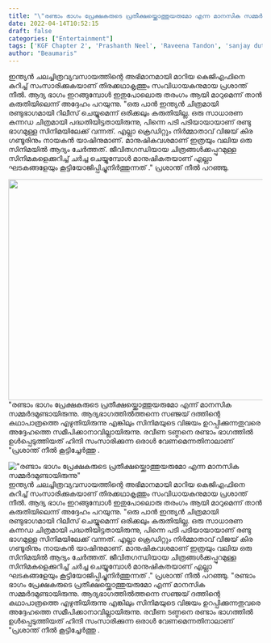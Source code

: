 ```yaml
---
title: "\"രണ്ടാം ഭാ​ഗം പ്രേക്ഷകരുടെ പ്രതീക്ഷയ്ക്കൊത്തുയരുമോ എന്ന മാനസിക സമ്മർദമുണ്ടായിരുന്നു\""
date: 2022-04-14T10:52:15
draft: false
categories: ["Entertainment"]
tags: ['KGF Chapter 2', 'Prashanth Neel', 'Raveena Tandon', 'sanjay dutt', 'yash']
author: "Beaumaris"
---
```


ഇന്ത്യൻ ചലച്ചിത്രവ്യവസായത്തിന്റെ അഭിമാനമായി മാറിയ കെജിഎഫിനെ കുറിച്ച് സംസാരിക്കുകയാണ് തിരക്കഥാകൃത്തും സംവിധായകനുമായ പ്രശാന്ത് നീൽ. ആദ്യ ഭാഗം ഇറങ്ങുമ്പോൾ ഇതുപോലൊരു തരംഗം ആയി മാറുമെന്ന് താൻ കരുതിയിലെന്ന് അദ്ദേഹം പറയുന്നു. "ഒരു പാൻ ഇന്ത്യൻ ചിത്രമായി രണ്ടുഭാഗമായി റിലീസ് ചെയ്യുമെന്ന് ഒരിക്കലും കരുതിയില്ല. ഒരു സാധാരണ കന്നഡ ചിത്രമായി പദ്ധതിയിട്ടതായിരുന്നു, പിന്നെ പടി പടിയായായാണ് രണ്ടു ഭാഗമുള്ള സിനിമയിലേക്ക് വന്നത്. എല്ലാ ക്രെഡിറ്റും നിർമ്മാതാവ് വിജയ് കിര​ഗണ്ടൂരിനും നായകൻ യാഷിനുമാണ്. മാനുഷികവശമാണ് ഇത്രയും വലിയ ഒരു സിനിമയിൽ ആദ്യം ചേർത്തത്. ജീവിത​ഗന്ധിയായ ചിത്രങ്ങൾക്കപ്പുറമുള്ള സിനിമകളെക്കുറിച്ച് ചർച്ച ചെയ്യുമ്പോൾ മാനുഷികതയാണ് എല്ലാ ഘടകങ്ങളേയും കൂട്ടിയോജിപ്പിച്ചുനിർത്തുന്നത് ." പ്രശാന്ത് നീൽ പറഞ്ഞു.

<img class="size-full wp-image-329715 aligncenter" src="https://cdn.boolokam.com/articles/2022/04/jyyyyjy-2.jpg" alt="" width="706" height="437" />"രണ്ടാം ഭാ​ഗം പ്രേക്ഷകരുടെ പ്രതീക്ഷയ്ക്കൊത്തുയരുമോ എന്ന് മാനസിക സമ്മർദമുണ്ടായിരുന്നു. ആദ്യഭാ​ഗത്തിൽത്തന്നെ സഞ്ജയ് ദത്തിന്റെ കഥാപാത്രത്തെ എഴുതിയിരുന്നു എങ്കിലും സിനിമയുടെ വിജയം ഉറപ്പിക്കുന്നതുവരെ അദ്ദേഹത്തെ സമീപിക്കാനാവില്ലായിരുന്നു. രവീണ ടണ്ഠനെ രണ്ടാം ഭാ​ഗത്തിൽ ഉൾപ്പെടുത്തിയത് ഹിന്ദി സംസാരിക്കുന്ന ഒരാൾ വേണമെന്നതിനാലാണ് "പ്രശാന്ത് നീൽ കൂട്ടിച്ചേർത്തു .


!["രണ്ടാം ഭാ​ഗം പ്രേക്ഷകരുടെ പ്രതീക്ഷയ്ക്കൊത്തുയരുമോ എന്ന മാനസിക സമ്മർദമുണ്ടായിരുന്നു"](https://cdn.boolokam.com/articles/2022/04/jyyyyjy-2.jpg)ഇന്ത്യൻ ചലച്ചിത്രവ്യവസായത്തിന്റെ അഭിമാനമായി മാറിയ കെജിഎഫിനെ കുറിച്ച് സംസാരിക്കുകയാണ് തിരക്കഥാകൃത്തും സംവിധായകനുമായ പ്രശാന്ത് നീൽ. ആദ്യ ഭാഗം ഇറങ്ങുമ്പോൾ ഇതുപോലൊരു തരംഗം ആയി മാറുമെന്ന് താൻ കരുതിയിലെന്ന് അദ്ദേഹം പറയുന്നു. "ഒരു പാൻ ഇന്ത്യൻ ചിത്രമായി രണ്ടുഭാഗമായി റിലീസ് ചെയ്യുമെന്ന് ഒരിക്കലും കരുതിയില്ല. ഒരു സാധാരണ കന്നഡ ചിത്രമായി പദ്ധതിയിട്ടതായിരുന്നു, പിന്നെ പടി പടിയായായാണ് രണ്ടു ഭാഗമുള്ള സിനിമയിലേക്ക് വന്നത്. എല്ലാ ക്രെഡിറ്റും നിർമ്മാതാവ് വിജയ് കിര​ഗണ്ടൂരിനും നായകൻ യാഷിനുമാണ്. മാനുഷികവശമാണ് ഇത്രയും വലിയ ഒരു സിനിമയിൽ ആദ്യം ചേർത്തത്. ജീവിത​ഗന്ധിയായ ചിത്രങ്ങൾക്കപ്പുറമുള്ള സിനിമകളെക്കുറിച്ച് ചർച്ച ചെയ്യുമ്പോൾ മാനുഷികതയാണ് എല്ലാ ഘടകങ്ങളേയും കൂട്ടിയോജിപ്പിച്ചുനിർത്തുന്നത് ." പ്രശാന്ത് നീൽ പറഞ്ഞു. "രണ്ടാം ഭാ​ഗം പ്രേക്ഷകരുടെ പ്രതീക്ഷയ്ക്കൊത്തുയരുമോ എന്ന് മാനസിക സമ്മർദമുണ്ടായിരുന്നു. ആദ്യഭാ​ഗത്തിൽത്തന്നെ സഞ്ജയ് ദത്തിന്റെ കഥാപാത്രത്തെ എഴുതിയിരുന്നു എങ്കിലും സിനിമയുടെ വിജയം ഉറപ്പിക്കുന്നതുവരെ അദ്ദേഹത്തെ സമീപിക്കാനാവില്ലായിരുന്നു. രവീണ ടണ്ഠനെ രണ്ടാം ഭാ​ഗത്തിൽ ഉൾപ്പെടുത്തിയത് ഹിന്ദി സംസാരിക്കുന്ന ഒരാൾ വേണമെന്നതിനാലാണ് "പ്രശാന്ത് നീൽ കൂട്ടിച്ചേർത്തു .
